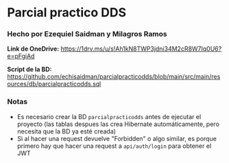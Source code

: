 # Parcial practico DDS

### Hecho por Ezequiel Saidman y Milagros Ramos 

**Link de OneDrive:** https://1drv.ms/u/s!Ah1kN8TWP3jdni34M2cR8W7Iq0U6?e=pFgiAd

**Script de la BD:** https://github.com/echisaidman/parcialpracticodds/blob/main/src/main/resources/db/parcialpracticodds.sql

### Notas
- Es necesario crear la BD `parcialpracticodds` antes de ejecutar el proyecto (las tablas despues las crea Hibernate automáticamente, pero necesita que la BD ya esté creada)
- Si al hacer una request devuelve "Forbidden" o algo similar, es porque primero hay que hacer una request a `api/auth/login` para obtener el JWT
